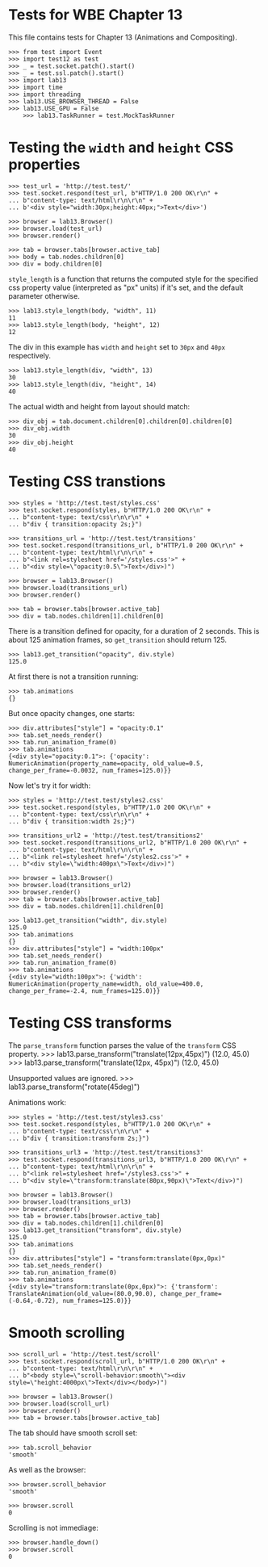 Tests for WBE Chapter 13
========================

This file contains tests for Chapter 13 (Animations and Compositing).

	>>> from test import Event
    >>> import test12 as test
    >>> _ = test.socket.patch().start()
    >>> _ = test.ssl.patch().start()
    >>> import lab13
    >>> import time
    >>> import threading
    >>> lab13.USE_BROWSER_THREAD = False
    >>> lab13.USE_GPU = False
		>>> lab13.TaskRunner = test.MockTaskRunner


Testing the `width` and `height` CSS properties
===============================================

    >>> test_url = 'http://test.test/'
    >>> test.socket.respond(test_url, b"HTTP/1.0 200 OK\r\n" +
    ... b"content-type: text/html\r\n\r\n" +
    ... b'<div style="width:30px;height:40px;">Text</div>')

    >>> browser = lab13.Browser()
    >>> browser.load(test_url)
    >>> browser.render()

    >>> tab = browser.tabs[browser.active_tab]
    >>> body = tab.nodes.children[0]
    >>> div = body.children[0]

`style_length` is a function that returns the computed style for the specified
css property value (interpreted as "px" units) if it's set, and the default
parameter otherwise.

    >>> lab13.style_length(body, "width", 11)
    11
    >>> lab13.style_length(body, "height", 12)
    12

The div in this example has `width` and `height` set to `30px` and `40px`
respectively.

    >>> lab13.style_length(div, "width", 13)
    30
    >>> lab13.style_length(div, "height", 14)
    40

The actual width and height from layout should match:

	>>> div_obj = tab.document.children[0].children[0].children[0]
	>>> div_obj.width
	30
	>>> div_obj.height
	40

Testing CSS transtions
======================

    >>> styles = 'http://test.test/styles.css'
    >>> test.socket.respond(styles, b"HTTP/1.0 200 OK\r\n" +
    ... b"content-type: text/css\r\n\r\n" +
    ... b"div { transition:opacity 2s;}")

    >>> transitions_url = 'http://test.test/transitions'
    >>> test.socket.respond(transitions_url, b"HTTP/1.0 200 OK\r\n" +
    ... b"content-type: text/html\r\n\r\n" +
    ... b"<link rel=stylesheet href='/styles.css'>" +
    ... b"<div style=\"opacity:0.5\">Text</div>)")

    >>> browser = lab13.Browser()
    >>> browser.load(transitions_url)
    >>> browser.render()

    >>> tab = browser.tabs[browser.active_tab]
    >>> div = tab.nodes.children[1].children[0]

There is a transition defined for opacity, for a duration of 2 seconds. This is
about 125 animation frames, so `get_transition` should return 125.

	>>> lab13.get_transition("opacity", div.style)
	125.0

At first there is not a transition running:

    >>> tab.animations
    {}

But once opacity changes, one starts:

    >>> div.attributes["style"] = "opacity:0.1"
    >>> tab.set_needs_render()
    >>> tab.run_animation_frame(0)
    >>> tab.animations
    {<div style="opacity:0.1">: {'opacity': NumericAnimation(property_name=opacity, old_value=0.5, change_per_frame=-0.0032, num_frames=125.0)}}

Now let's try it for width:

    >>> styles = 'http://test.test/styles2.css'
    >>> test.socket.respond(styles, b"HTTP/1.0 200 OK\r\n" +
    ... b"content-type: text/css\r\n\r\n" +
    ... b"div { transition:width 2s;}")

    >>> transitions_url2 = 'http://test.test/transitions2'
    >>> test.socket.respond(transitions_url2, b"HTTP/1.0 200 OK\r\n" +
    ... b"content-type: text/html\r\n\r\n" +
    ... b"<link rel=stylesheet href='/styles2.css'>" +
    ... b"<div style=\"width:400px\">Text</div>)")

    >>> browser = lab13.Browser()
    >>> browser.load(transitions_url2)
    >>> browser.render()
    >>> tab = browser.tabs[browser.active_tab]
    >>> div = tab.nodes.children[1].children[0]

    >>> lab13.get_transition("width", div.style)
    125.0
    >>> tab.animations
    {}
    >>> div.attributes["style"] = "width:100px"
    >>> tab.set_needs_render()
    >>> tab.run_animation_frame(0)
    >>> tab.animations
    {<div style="width:100px">: {'width': NumericAnimation(property_name=width, old_value=400.0, change_per_frame=-2.4, num_frames=125.0)}}

Testing CSS transforms
======================

The `parse_transform` function parses the value of the `transform` CSS property.
    >>> lab13.parse_transform("translate(12px,45px)")
    (12.0, 45.0)
    >>> lab13.parse_transform("translate(12px, 45px)")
    (12.0, 45.0)

Unsupported values are ignored.
    >>> lab13.parse_transform("rotate(45deg)")

Animations work:

    >>> styles = 'http://test.test/styles3.css'
    >>> test.socket.respond(styles, b"HTTP/1.0 200 OK\r\n" +
    ... b"content-type: text/css\r\n\r\n" +
    ... b"div { transition:transform 2s;}")

    >>> transitions_url3 = 'http://test.test/transitions3'
    >>> test.socket.respond(transitions_url3, b"HTTP/1.0 200 OK\r\n" +
    ... b"content-type: text/html\r\n\r\n" +
    ... b"<link rel=stylesheet href='/styles3.css'>" +
    ... b"<div style=\"transform:translate(80px,90px)\">Text</div>)")

    >>> browser = lab13.Browser()
    >>> browser.load(transitions_url3)
    >>> browser.render()
    >>> tab = browser.tabs[browser.active_tab]
    >>> div = tab.nodes.children[1].children[0]
    >>> lab13.get_transition("transform", div.style)
    125.0
    >>> tab.animations
    {}
    >>> div.attributes["style"] = "transform:translate(0px,0px)"
    >>> tab.set_needs_render()
    >>> tab.run_animation_frame(0)
    >>> tab.animations
    {<div style="transform:translate(0px,0px)">: {'transform': TranslateAnimation(old_value=(80.0,90.0), change_per_frame=(-0.64,-0.72), num_frames=125.0)}}

Smooth scrolling
================


    >>> scroll_url = 'http://test.test/scroll'
    >>> test.socket.respond(scroll_url, b"HTTP/1.0 200 OK\r\n" +
    ... b"content-type: text/html\r\n\r\n" +
    ... b"<body style=\"scroll-behavior:smooth\"><div style=\"height:4000px\">Text</div></body>)")

    >>> browser = lab13.Browser()
    >>> browser.load(scroll_url)
    >>> browser.render()
    >>> tab = browser.tabs[browser.active_tab]

The tab should have smooth scroll set:

    >>> tab.scroll_behavior
    'smooth'

As well as the browser:

    >>> browser.scroll_behavior
    'smooth'

    >>> browser.scroll
    0

Scrolling is not immediage:

    >>> browser.handle_down()
    >>> browser.scroll
    0
